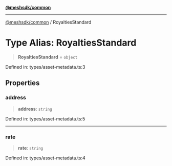[**@meshsdk/common**](../README.md)

***

[@meshsdk/common](../globals.md) / RoyaltiesStandard

# Type Alias: RoyaltiesStandard

> **RoyaltiesStandard** = `object`

Defined in: types/asset-metadata.ts:3

## Properties

### address

> **address**: `string`

Defined in: types/asset-metadata.ts:5

***

### rate

> **rate**: `string`

Defined in: types/asset-metadata.ts:4
